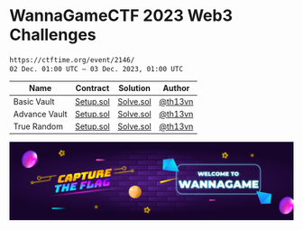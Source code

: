 # WannaGameCTF 2023 Web3 Challenges

```
https://ctftime.org/event/2146/
02 Dec. 01:00 UTC — 03 Dec. 2023, 01:00 UTC
```

| Name  | Contract  | Solution | Author |
| --- | --- | --- | --- |
| Basic Vault | <a href="contracts/BasicVault/Setup.sol">Setup.sol</a> | <a href="solutions/BasicVault/Solve.sol">Solve.sol</a> | <a href="https://twitter.com/th13vn">@th13vn<a> |
| Advance Vault | <a href="contracts/AdvanceVault/Setup.sol">Setup.sol</a>  | <a href="solutions/AdvanceVault/Solve.sol">Solve.sol</a> | <a href="https://twitter.com/th13vn">@th13vn<a> |
| True Random | <a href="contracts/TrueRandom/Setup.sol">Setup.sol</a>  | <a href="solutions/TrueRandom/Solve.sol">Solve.sol</a> | <a href="https://twitter.com/th13vn">@th13vn<a> |

![WannaGame Championship 2023](image.png)
